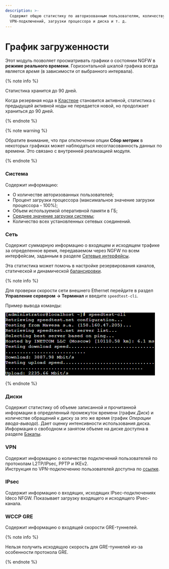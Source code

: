 ```yaml
---
description: >-
  Содержит общую статистику по авторизованным пользователям, количеству
  VPN-подключений, загрузки процессора и диска и т. д.
---
```


# График загруженности

Этот модуль позволяет просматривать графики о состоянии NGFW в **режиме реального времени**. Горизонтальной шкалой графика всегда является _время_ (в зависимости от выбранного интервала).

{% note info %}

Статистика хранится до 90 дней.

Когда резервная нода в [Кластере](../../../ngfw/settings/server-management/cluster/cluster.md) становится активной, статистика с предыдущей активной ноды не передается новой, но продолжает храниться до 90 дней.

{% endnote %}

{% note warning %}

Обратите внимание, что при отключении опции **Сбор метрик** в некоторых графиках может наблюдаться несогласованность данных по времени. Это связано с внутренней реализацией модуля.

{% endnote %}

### Система

Содержит информацию:

* О количестве авторизованных пользователей;
* Процент загрузки процессора (максимальное значение загрузки процессора - 100%);
* Объем используемой оперативной памяти в ГБ;
* [Среднее значение загрузки системы](https://ru.wikipedia.org/wiki/Load_Average);
* Количество всех установленных сетевых соединений.

### Сеть

Содержит суммарную информацию о входящем и исходящем трафике за определенное время, передаваемом через NGFW по всем интерфейсам, заданным в разделе [Сетевые интерфейсы](../../../ngfw/settings/services/connection-to-provider/README.md).

Эта статистика может помочь в настройке резервирования каналов, статической и динамической [балансировки](../../../ngfw/settings/services/multiple-simultaneous-connections.md).

{% note info %}

Для проверки скорости сети внешнего Ethernet перейдите в раздел **Управление сервером -> Терминал** и введите `speedtest-cli`.

Пример вывода команды:

![](../../../_images/monitor-prometheus.png)

{% endnote %}

### Диски

Содержит статистику об объеме записанной и прочитанной информации в определенный промежуток времени (график _Диск_) и количестве обращений к диску за это же время (график _Операции ввода-вывода_). Дает оценку интенсивности использования диска. Информация о свободном и занятом объеме на диске доступна в разделе [Бэкапы](../../../ngfw/settings/server-management/backup.md).

### VPN

Содержит информацию о количестве подключений пользователей по протоколам L2TP/IPsec, PPTP и IKEv2.\
Инструкция по VPN-подключению пользователей доступна по [ссылке](../../../ngfw/recipes/popular-recipes/vpn/).

### IPsec

Содержит информацию о входящих, исходящих IPsec-подключениях Ideco NFGW. Показывает загрузку входящего и исходящего IPsec-канала.

### WCCP GRE

Содержит информацию о входящей скорости GRE-туннелей. 

{% note info %}

Нельзя получить исходящую скорость для GRE-туннелей из-за особенности протокола GRE.

{% endnote %}

